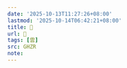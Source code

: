```yaml
---
date: '2025-10-13T11:27:26+08:00'
lastmod: '2025-10-14T06:42:21+08:00'
title: 󰗯
url: 󰗯
tags: [雲]
src: GHZR
note:
---
```

